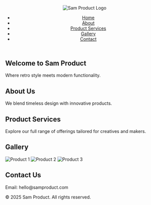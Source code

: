 <!DOCTYPE html>
<html lang="en">
<head>
  <meta charset="UTF-8" />
  <meta name="viewport" content="width=device-width, initial-scale=1.0" />
  <title>Sam Product</title>
  <link rel="stylesheet" href="styles.css" />
</head>
<body>
  <header>
    <img src="logo.png" alt="Sam Product Logo" class="logo">
    <nav>
      <ul>
        <li><a href="#home">Home</a></li>
        <li><a href="#about">About</a></li>
        <li><a href="#services">Product Services</a></li>
        <li><a href="#gallery">Gallery</a></li>
        <li><a href="#contact">Contact</a></li>
      </ul>
    </nav>
  </header>

  <section id="home" class="section">
    <h1>Welcome to Sam Product</h1>
    <p>Where retro style meets modern functionality.</p>
  </section>

  <section id="about" class="section">
    <h2>About Us</h2>
    <p>We blend timeless design with innovative products.</p>
  </section>

  <section id="services" class="section">
    <h2>Product Services</h2>
    <p>Explore our full range of offerings tailored for creatives and makers.</p>
  </section>

  <section id="gallery" class="section">
    <h2>Gallery</h2>
    <div class="gallery-grid">
      <img src="img1.jpg" alt="Product 1">
      <img src="img2.jpg" alt="Product 2">
      <img src="img3.jpg" alt="Product 3">
    </div>
  </section>

  <section id="contact" class="section">
    <h2>Contact Us</h2>
    <p>Email: hello@samproduct.com</p>
  </section>

  <footer>
    <p>&copy; 2025 Sam Product. All rights reserved.</p>
  </footer>
</body>
</html>
